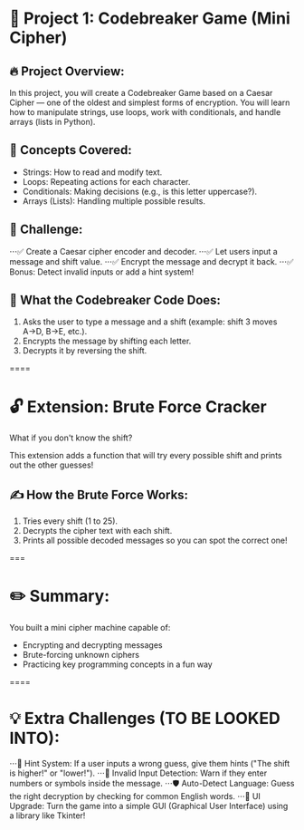# 🌟 Project 1: Codebreaker Game (Mini Cipher)
## 🔥 Project Overview:
In this project, you will create a Codebreaker Game based on a Caesar Cipher — one of the oldest and simplest forms of encryption.
You will learn how to manipulate strings, use loops, work with conditionals, and handle arrays (lists in Python).

## 🧠 Concepts Covered:
* Strings: How to read and modify text.
* Loops: Repeating actions for each character.
* Conditionals: Making decisions (e.g., is this letter uppercase?).
* Arrays (Lists): Handling multiple possible results.

## 🧩 Challenge:
⋅⋅⋅✅ Create a Caesar cipher encoder and decoder.
⋅⋅⋅✅ Let users input a message and shift value.
⋅⋅⋅✅ Encrypt the message and decrypt it back.
⋅⋅⋅✅ Bonus: Detect invalid inputs or add a hint system!

## 🧹 What the Codebreaker Code Does:
1. Asks the user to type a message and a shift (example: shift 3 moves A→D, B→E, etc.).
2. Encrypts the message by shifting each letter.
3. Decrypts it by reversing the shift.

====
# 🔓 Extension: Brute Force Cracker
What if you don't know the shift?

This extension adds a function that will try every possible shift and prints out the other guesses!

## ✍️ How the Brute Force Works:
1. Tries every shift (1 to 25).
2. Decrypts the cipher text with each shift.
3. Prints all possible decoded messages so you can spot the correct one!

===
# ✏️ Summary:
You built a mini cipher machine capable of:
* Encrypting and decrypting messages
* Brute-forcing unknown ciphers
* Practicing key programming concepts in a fun way

====
# 💡 Extra Challenges (TO BE LOOKED INTO):
⋅⋅⋅🔎 Hint System: If a user inputs a wrong guess, give them hints ("The shift is higher!" or "lower!").
⋅⋅⋅🚫 Invalid Input Detection: Warn if they enter numbers or symbols inside the message.
⋅⋅⋅🛡️ Auto-Detect Language: Guess the right decryption by checking for common English words.
⋅⋅⋅🎨 UI Upgrade: Turn the game into a simple GUI (Graphical User Interface) using a library like Tkinter!